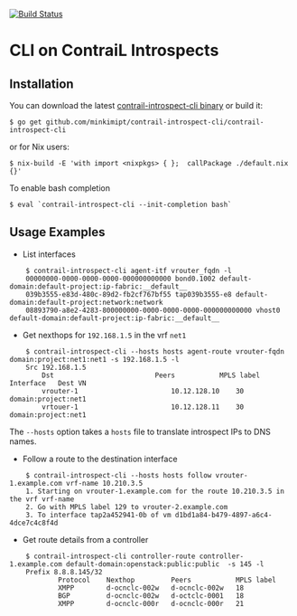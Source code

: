 [![Build Status](https://travis-ci.org/minkimipt/contrail-introspect-cli.svg?branch=master)](https://travis-ci.org/minkimipt/contrail-introspect-cli)

CLI on ContraiL Introspects
===========================

## Installation

You can download the latest 
[contrail-introspect-cli binary](https://github.com/minkimipt/contrail-introspect-cli-binaries/raw/master/contrail-introspect-cli)
or build it:

    $ go get github.com/minkimipt/contrail-introspect-cli/contrail-introspect-cli

or for Nix users:

    $ nix-build -E 'with import <nixpkgs> { };  callPackage ./default.nix {}'

To enable bash completion

    $ eval `contrail-introspect-cli --init-completion bash`


## Usage Examples

- List interfaces
```
    $ contrail-introspect-cli agent-itf vrouter_fqdn -l
    00000000-0000-0000-0000-000000000000 bond0.1002 default-domain:default-project:ip-fabric:__default__ 
    039b3555-e83d-480c-89d2-fb2cf767bf55 tap039b3555-e8 default-domain:default-project:network:network
    08893790-a8e2-4283-800000000-0000-0000-0000-000000000000 vhost0 default-domain:default-project:ip-fabric:__default__ 
```

- Get nexthops for `192.168.1.5` in the vrf `net1`
```
    $ contrail-introspect-cli --hosts hosts agent-route vrouter-fqdn domain:project:net1:net1 -s 192.168.1.5 -l
    Src 192.168.1.5
        Dst                        	Peers        	MPLS label	Interface	Dest VN                        
        vrouter-1                       10.12.128.10	30        	         	domain:project:net1
        vrtouer-1                       10.12.128.11	30        	         	domain:project:net1
```
The `--hosts` option takes a `hosts` file to translate introspect IPs to DNS names.

- Follow a route to the destination interface
```
    $ contrail-introspect-cli --hosts hosts follow vrouter-1.example.com vrf-name 10.210.3.5  
    1. Starting on vrouter-1.example.com for the route 10.210.3.5 in the vrf vrf-name
    2. Go with MPLS label 129 to vrouter-2.example.com
    3. To interface tap2a452941-0b of vm d1bd1a84-b479-4897-a6c4-4dce7c4c8f4d
```

- Get route details from a controller
```
	$ contrail-introspect-cli controller-route controller-1.example.com default-domain:openstack:public:public  -s 145 -l
	Prefix 8.8.8.145/32
	        Protocol	Nexthop      	Peers        	MPLS label
	        XMPP    	d-ocnclc-002w	d-ocnclc-002w	18        
	        BGP     	d-ocnclc-002w	d-octclc-0001	18        
	        XMPP    	d-ocnclc-000r	d-ocnclc-000r	21        

```
